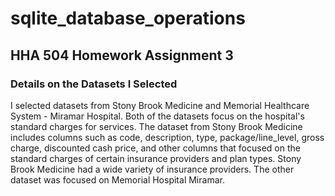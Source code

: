 # sqlite_database_operations
## HHA 504 Homework Assignment 3

### Details on the Datasets I Selected
I selected datasets from Stony Brook Medicine and Memorial Healthcare System - Miramar Hospital. Both of the datasets focus on the hospital's standard charges for services. The dataset from Stony Brook Medicine includes columns such as code, description, type, package/line_level, gross charge, discounted cash price, and other columns that focused on the standard charges of certain insurance providers and plan types. Stony Brook Medicine had a wide variety of insurance providers. The other dataset was focused on Memorial Hospital Miramar.   
